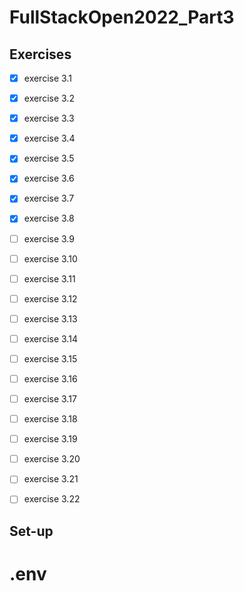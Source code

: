# FullStackOpen2022_Part3
## Exercises
- [x] exercise 3.1
- [x] exercise 3.2
- [x] exercise 3.3
- [x] exercise 3.4
- [x] exercise 3.5
- [x] exercise 3.6
- [x] exercise 3.7
- [x] exercise 3.8
- [ ] exercise 3.9
- [ ] exercise 3.10
- [ ] exercise 3.11
- [ ] exercise 3.12
- [ ] exercise 3.13
- [ ] exercise 3.14
- [ ] exercise 3.15
- [ ] exercise 3.16
- [ ] exercise 3.17
- [ ] exercise 3.18
- [ ] exercise 3.19
- [ ] exercise 3.20
- [ ] exercise 3.21
- [ ] exercise 3.22


## Set-up
# .env
